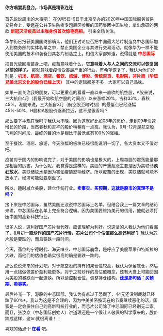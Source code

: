 #### 你方唱罢我登台，市场真是精彩连连

首先说说周末的大事吧：
在9月5日-9日于北京举办的2020年中国国际服务贸易交易会上，受邀在公共卫生防疫专题展区参展的国药集团中国生物，拿出承研的两款 **<span style="color:red;">新冠灭活疫苗以主咖身份首次惊艳亮相，</span>** 引来全场关注。

华尔街日报获美国国防部确认，他们正讨论应否把中国最大芯片制造商中芯国际加入到商务部的实体名单之中，禁止美国企业与其进行交易活动，就像华为一样不能使用美国的技术和装备到其芯片制造之上。相信大家都知道，说得就是 **<span style="color:red;">中芯国际</span>**

把目光放回疫苗身上吧，疫苗意味着什么，**它意味着人与人之间的交流可以恢复回以前的样子。** 那就意味着疫情受害最严重的行业，有希望恢复了，我认为他们分别是：**<span style="color:red;">机场、航空、酒店、餐饮、旅游、博彩、传统百货、电影院，非片商（华谊兄弟北京文化的股价已经上天）</span>** 其中的逻辑都差不多，大家可以自己品味。

如果一直关注我的朋友，可以更重点的看看一直以来一直吹的航空股，A股来说，三大航自4月（我最开始吹航空股的时间点）以来涨幅20%，吉祥33%，春秋45%。港股来说，三大航自3月（航空股至暗时刻）的最低点已经涨幅45%-50%，H股和A股股价逐渐拉近，这不是很香吗？

那么要下手现在晚吗？我认为不晚，因为这就好比如08年的房价，走到09年快速增长的阶段，当然春秋和吉祥的股价稍稍有一点高。我认为，9月-12月是航空股飞翔的时间段，最终的目的地是相比于最低点有100%的涨幅。

至于餐饮、酒店、旅游，今天涨幅的板块已经很能说明一切了，各大资本又不傻对吧。

疫苗对于国内的影响说完了，对于美国的影响也是极大的，上周每股的震荡能量那是相当的厉害。为什么呢，我觉得是这样的，美股的严重超涨主要是因为美联储**疯狂放水**。美联储放水是因为害怕疫情影响经济。所以疫苗的出现，美联储就可能不放水了，经济可能就要崩盘了。

所以，适时减仓美股，建仓传统行业。**<span style="color:blue;">卖事实、买预期，这就是股市的真理不是吗？</span>**

接下来是中芯国际，虽然美国还没说中芯国际上名单，但结合我上一篇文章的结论来讲，中芯国际在名单上完全符合逻辑。因为美国要维持美元的信用，他就必须打压中国的高新科技行业。

​很多人说，这利好国产芯片替代呀，应该理解为利好。说这话的人我认为他们看漏了，8月初**一直炒作的国产芯片行情，芯片公司个个估值那么高还利好？** 我认为芯片股是要跌的，而且要跌一段时间。

今天，高位的宁德时代、海天味业、中芯国际崩盘，是呼应了美股苹果和特斯拉的大跌，而他们的估值也确实很高的确是要跌一跌的。

那么说说未来的计划吧，对于航空股的持有如果仓位较高，我认为保留底仓，然后用一点钱做做差价盈利能更多。对于之前炒作的高估值概念，还有大盘上可能回因为美股的暴跌而一起遭殃。所以请控制仓位，调整持仓结构。**<span style="color:blue;">还是那句话：买预期、卖事实。</span>** 

最后补充一下，港股的中芯国际，我认为有点过于恐慌了，44元还没制裁就已经跌了60%+。我认为这是不合理的，因为中美关系按现在的节奏继续恶化的话，国家是一定会保住自己的高新科技行业的，而芯片公司除了中芯国际已经别无二家。而且，张汝京（中芯国际创始人）讲道理还是一个很让人敬佩的科学家来的，股价跌成这样，这tm就很离谱！！

喜欢的话点个 **<span style="color:blue;">在看</span>** 吧。